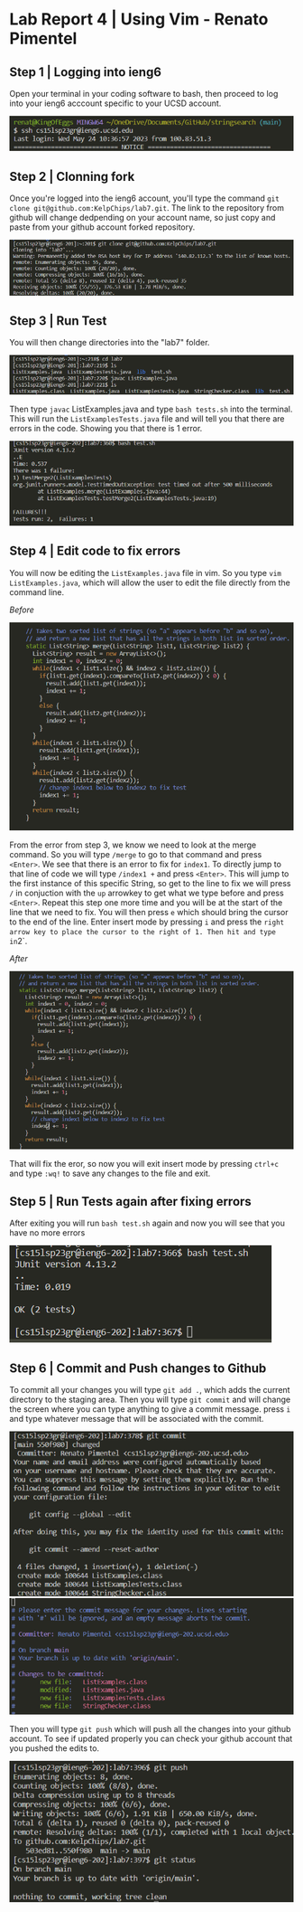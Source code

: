 # Lab Report 4 | Using Vim - Renato Pimentel
## Step 1 | Logging into ieng6

Open your terminal in your coding software to bash, then proceed to log into your ieng6 acccount specific to your UCSD account.

![image](Step_4.png)

## Step 2 | Clonning fork

Once you're logged into the ieng6 account, you'll type the command `git clone git@github.com:KelpChips/lab7.git`. The link to the repository from github will change dedpending on your account name, so just copy and paste from your github account forked repository.

![image](step5.png)

## Step 3 | Run Test 

You will then change directories into the "lab7" folder. 

![image](step6part1.png)

Then type `javac` ListExamples.java and type `bash tests.sh` into the terminal. This will run the `ListExamplesTests.java` file and will tell you that there are errors in the code. Showing you that there is 1 error.

![image](step6errors.png)


## Step 4 | Edit code to fix errors

You will now be editing the `ListExamples.java` file in vim. So you type `vim ListExamples.java`, which will allow the user to edit the file directly from the command line.

*Before* 

![image](step7_before.png)

From the error from step 3, we know we need to look at the merge command. So you will type `/merge` to go to that command and press `<Enter>`. We see that there is an error to fix for `index1`. To directly jump to that line of code we will type `/index1 +` and press `<Enter>`. This will jump to the first instance of this specific String, so get to the line to fix we will press `/` in conjuction with the `up` arrowkey to get what we type before and press `<Enter>`. Repeat this step one more time and you will be at the start of the line that we need to fix. You will then press `e` which should bring the cursor to the end of the line. Enter insert mode by pressing `i` and press the `right arrow key to place the cursor to the right of 1. Then hit `<backspace>` and type in `2`.
  
*After*

![image](Step7_after.png)
  
That will fix the eror, so now you will exit insert mode by pressing `ctrl+c` and type `:wq!` to save any changes to the file and exit.

## Step 5 | Run Tests again after fixing errors
  
After exiting you will run `bash test.sh` again and now you will see that you have no more errors
  
![image](Step8.png)
  
## Step 6 | Commit and Push changes to Github
  
To commit all your changes you will type `git add .`, which adds the current directory to the staging area. Then you will type `git commit` and will change the screen where you can type anything to give a commit message. press `i` and type whatever message that will be associated with the commit.

![image](commitstep.png)
![image](step9.png)
  
  
Then you will type `git push` which will push all the changes into your github account. To see if updated properly you can check your github account that you pushed the edits to.
  
![image](step10.png)
